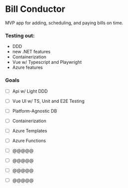 # Bill Conductor

MVP app for adding, scheduling, and paying bills on time.

### Testing out:
- DDD
- new .NET features
- Containerization
- Vue w/ Typescript and Playwright
- Azure features

### Goals
- [ ] Api w/ Light DDD
- [ ] Vue UI w/ TS, Unit and E2E Testing
- [ ] Platform-Agnostic DB
- [ ] Containerization
- [ ] Azure Templates
- [ ] Azure Functions
- [ ] @@@@@
- [ ] @@@@@
- [ ] @@@@@
- [ ] @@@@@

